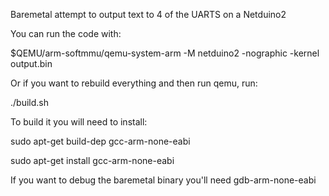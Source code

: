 Baremetal attempt to output text to 4 of the UARTS on a Netduino2

You can run the code with: 

$QEMU/arm-softmmu/qemu-system-arm -M netduino2 -nographic -kernel output.bin 

Or if you want to rebuild everything and then run qemu, run:

./build.sh

To build it you will need to install:

sudo apt-get build-dep gcc-arm-none-eabi

sudo apt-get install gcc-arm-none-eabi

If you want to debug the baremetal binary you'll need gdb-arm-none-eabi
